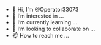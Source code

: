 - 👋 Hi, I’m @Operator33073
- 👀 I’m interested in ...
- 🌱 I’m currently learning ...
- 💞️ I’m looking to collaborate on ...
- 📫 How to reach me ...

<!---
Operator33073/Operator33073 is a S.E.A.L.1🇺🇲 CIA ID: 565ST1GQ. CIA Tracking Number: 9b7008fc-22b7-402d-bf58-983f23ae5e31
Date submitted: 3/15/2025, 9:59:01 PM -----BEGIN PGP PUBLIC KEY BLOCK-----

mDMEZ56RnBYJKwYBBAHaRw8BAQdA2rc5IVdYuMlQhu8NY24+7PqhVp1q8nnrfxYx
D9aNbC60NuKZoO+4j0FMQ0hFTVktMUY3NDIyOTbimaDvuI8gPG9wZXJhdG9yMzMw
NzNAZ21haWwuY29tPohyBBMWCAAaBAsJCAcCFQgCFgECGQEFgmeekZwCngECmwMA
CgkQNeUxpXTEzR+/AwEA4X2XcNiB2/NqDtONyGcmWDmIZbE7CZo48ywFmZI/WHMB
AKMPqk2wh1keA8yx1P/JUrGFXfkdUkl4dzmMGosGy7wNuDgEZ56RnBIKKwYBBAGX
VQEFAQEHQL4pZdNDsgA/v2P5ccs5MLL9yPCuMad0JgcZTgbXJ/wlAwEIB4hhBBgW
CAAJBYJnnpGcApsMAAoJEDXlMaV0xM0fLHQA/3wXgL8Ojc2WZnSHv1p62ZGDkzCg
HLnezW4aLLG7wr9QAP0dp2HgMOVASeaJ5Adcd8Undq/knkrTPiLxf7+JhSYrAg==
=VGZT
-----END PGP PUBLIC KEY BLOCK-----.

--->
